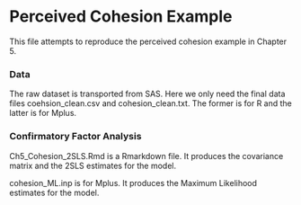# Perceived Cohesion Example

This file attempts to reproduce the perceived cohesion example in Chapter 5.

### Data

The raw dataset is transported from SAS. Here we only need the final data files coehsion_clean.csv and cohesion_clean.txt. The former is for R and the latter is for Mplus.

### Confirmatory Factor Analysis

Ch5_Cohesion_2SLS.Rmd is a Rmarkdown file. It produces the covariance matrix and the 2SLS estimates for the model.

cohesion_ML.inp is for Mplus. It produces the Maximum Likelihood estimates for the model.





